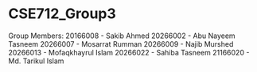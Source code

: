 # CSE712_Group3
Group Members:
20166008 - Sakib Ahmed
20266002 - Abu Nayeem Tasneem
20266007 - Mosarrat Rumman
20266009 - Najib Murshed
20266013 - Mofaqkhayrul Islam
20266022 - Sahiba Tasneem
21166020 - Md. Tarikul Islam
